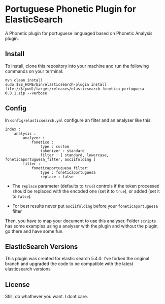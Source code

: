 # Portuguese Phonetic Plugin for ElasticSearch

A Phonetic plugin for portuguese languaged based on Phonetic Analysis plugin.

## Install

To install, clone this repository into your machine and run the following commands on your terminal:

    mvn clean install
    sudo $ES_HOME/bin/elasticsearch-plugin install file://$(pwd)/target/releases/elasticsearch-fonetica-portuguesa-0.0.1.zip --verbose
    
    

## Config

In `config/elasticsearch.yml` configure an filter and an analyser like this:

```
index :
    analysis :
        analyzer :
            fonetico :
                type : custom
                tokenizer : standard
                filter : [ standard, lowercase, foneticaportuguesa_filter, asciifolding ]
        filter :
            foneticaportuguesa_filter:
                type : foneticaportuguesa
                replace : false
```

  * The `replace` parameter (defaults to `true`) controls if the token processed should be replaced with the encoded one (set it to `true`), or added (set it to `false`).

  * For best results never put `asciifolding` before your `foneticaportuguesa` filter

Then, you have to map your document to use this analyser. 
Folder `scripts` has some examples using a analyser with the plugin and without the plugin, go there and have some fun. 

## ElasticSearch Versions

This plugin was created for elastic search 5.4.0. I've forked the original branch and upgraded the code to be compatible with the latest elasticsearch versions

## License

Still, do whathever you want. I dont care.

